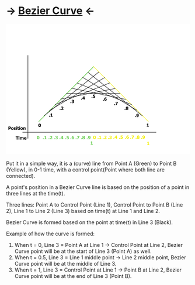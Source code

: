 # -> [Bezier Curve](/Experiences/Programming/Math/BezierCurve.h) <-

<img src="https://raw.githubusercontent.com/FJinn/fjinn.github.io/master/Experiences/Programming/Math/Image/BezierCurve.jpg?raw=true"/>

Put it in a simple way, it is a (curve) line from Point A (Green) to Point B (Yellow), in 0-1 time, with a control point(Point where both line are connected).

A point's position in a Bezier Curve line is based on the position of a point in three lines at the time(t).

Three lines: Point A to Control Point (Line 1), Control Point to Point B (Line 2), Line 1 to Line 2 (Line 3) based on time(t) at Line 1 and Line 2.

Bezier Curve is formed based on the point at time(t) in Line 3 (Black). 

Example of how the curve is formed: 
1. When t = 0, Line 3 = Point A at Line 1 -> Control Point at Line 2, Bezier Curve point will be at the start of Line 3 (Point A) as well.
2. When t = 0.5, Line 3 = Line 1 middle point -> Line 2 middle point, Bezier Curve point will be at the middle of Line 3.
2. When t = 1, Line 3 = Control Point at Line 1 -> Point B at Line 2, Bezier Curve point will be at the end of Line 3 (Point B).
